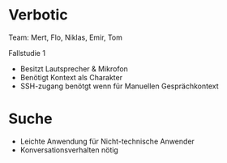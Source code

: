 # Verbotic

Team: Mert, Flo, Niklas, Emir, Tom


Fallstudie 1
- Besitzt Lautsprecher & Mikrofon
- Benötigt Kontext als Charakter
- SSH-zugang benötgt wenn für Manuellen Gesprächkontext

# Suche
- Leichte Anwendung für Nicht-technische Anwender
- Konversationsverhalten nötig
